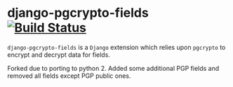# django-pgcrypto-fields [![Build Status](https://travis-ci.org/coldmind/django-pgcrypto-fields.svg?branch=master)](https://travis-ci.org/coldmind/django-pgcrypto-fields?branch=master)

`django-pgcrypto-fields` is a `Django` extension which relies upon `pgcrypto` to
encrypt and decrypt data for fields.

Forked due to porting to python 2.
Added some additional PGP fields and removed all fields
except PGP public ones.
